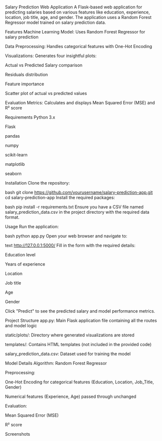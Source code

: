 Salary Prediction Web Application
A Flask-based web application for predicting salaries based on various features like education, experience, location, job title, age, and gender. The application uses a Random Forest Regressor model trained on salary prediction data.

Features
Machine Learning Model: Uses Random Forest Regressor for salary prediction

Data Preprocessing: Handles categorical features with One-Hot Encoding

Visualizations: Generates four insightful plots:

Actual vs Predicted Salary comparison

Residuals distribution

Feature importance

Scatter plot of actual vs predicted values

Evaluation Metrics: Calculates and displays Mean Squared Error (MSE) and R² score

Requirements
Python 3.x

Flask

pandas

numpy

scikit-learn

matplotlib

seaborn

Installation
Clone the repository:

bash
git clone https://github.com/yourusername/salary-prediction-app.git
cd salary-prediction-app
Install the required packages:

bash
pip install -r requirements.txt
Ensure you have a CSV file named salary_prediction_data.csv in the project directory with the required data format.

Usage
Run the application:

bash
python app.py
Open your web browser and navigate to:

text
http://127.0.0.1:5000/
Fill in the form with the required details:

Education level

Years of experience

Location

Job title

Age

Gender

Click "Predict" to see the predicted salary and model performance metrics.

Project Structure
app.py: Main Flask application file containing all the routes and model logic

static/plots/: Directory where generated visualizations are stored

templates/: Contains HTML templates (not included in the provided code)

salary_prediction_data.csv: Dataset used for training the model

Model Details
Algorithm: Random Forest Regressor

Preprocessing:

One-Hot Encoding for categorical features (Education, Location, Job_Title, Gender)

Numerical features (Experience, Age) passed through unchanged

Evaluation:

Mean Squared Error (MSE)

R² score

Screenshots
